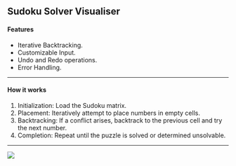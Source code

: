 ## Sudoku Solver Visualiser

#### Features

- Iterative Backtracking.
- Customizable Input.
- Undo and Redo operations.
- Error Handling.

---

#### How it works

1. Initialization: Load the Sudoku matrix.
2. Placement: Iteratively attempt to place numbers in empty cells.
3. Backtracking: If a conflict arises, backtrack to the previous cell and try the next number.
4. Completion: Repeat until the puzzle is solved or determined unsolvable.

---


[![](https://xstats.xoid.me/stats/manu-ox/sudokusolver)](https://stats.xoid.me/stats/manu-ox/sudokusolver)
